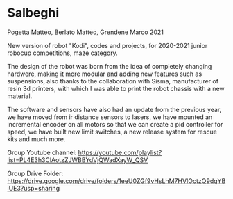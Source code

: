 # Salbeghi

Pogetta Matteo, Berlato Matteo, Grendene Marco 2021

New version of robot "Kodi", codes and projects, for 2020-2021 junior robocup competitions, maze category.

The design of the robot was born from the idea of completely changing hardwere, making it more modular and adding new features such as suspensions, also thanks to the collaboration with Sisma, manufacturer of resin 3d printers, with which I was able to print the robot chassis with a new material.

The software and sensors have also had an update from the previous year, we have moved from ir distance sensors to lasers, we have mounted an incremental encoder on all motors so that we can create a pid controller for speed, we have built new limit switches, a new release system for rescue kits and much more.

Group Youtube channel: https://youtube.com/playlist?list=PL4E3h3ClAotzZJWBBYdVjQWadXayW_QSV

Group Drive Folder: https://drive.google.com/drive/folders/1eeU0ZGf9vHsLhM7HVIOctzQ9dqYBiUE3?usp=sharing
